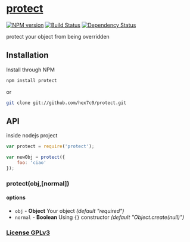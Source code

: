# [protect](http://supergiovane.tk/#/protect)

[![NPM version](https://badge.fury.io/js/protect.svg)](http://badge.fury.io/js/protect)
[![Build Status](https://travis-ci.org/hex7c0/protect.svg)](https://travis-ci.org/hex7c0/protect)
[![Dependency Status](https://david-dm.org/hex7c0/protect/status.svg)](https://david-dm.org/hex7c0/protect)

protect your object from being overridden

## Installation

Install through NPM

```bash
npm install protect
```
or
```bash
git clone git://github.com/hex7c0/protect.git
```

## API

inside nodejs project
```js
var protect = require('protect');

var newObj = protect({
    foo: 'ciao'
});
```

### protect(obj,[normal])

#### options

 - `obj` - **Object** Your object *(default "required")*
 - `normal` - **Boolean** Using `{}` constructor *(default "Object.create(null)")*

### [License GPLv3](http://opensource.org/licenses/GPL-3.0)
